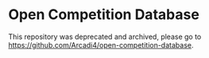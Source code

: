 # Open Competition Database

This repository was deprecated and archived, please go to <https://github.com/Arcadi4/open-competition-database>.
